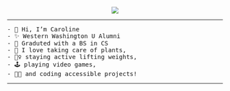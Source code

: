 
<p align="center">
  <a href="https://github.com/DenverCoder1/readme-typing-svg"><img src="https://readme-typing-svg.herokuapp.com?font=Time+New+Roman&color=cyan&size=25&center=true&vCenter=true&width=600&height=100&lines=Caroline+Kays..&hearts;++;Computer+Science+Graduate,;Active+Learner/Researcher,;Love+to+learn+new+things..<3"></a>
</p>

<hr>
<pre>
- 👋 Hi, I’m Caroline 
- ✨ Western Washington U Alumni
- 👀 Graduted with a BS in CS
- 🌱 I love taking care of plants,
- 🏋️‍♀️ staying active lifting weights, 
- 🕹️ playing video games, 
- 👩‍💻 and coding accessible projects! 
</pre>
<hr>


<!---
CarolineKYZ/CarolineKYZ is a ✨ special ✨ repository because its `README.md` (this file) appears on your GitHub profile.
You can click the Preview link to take a look at your changes.
--->
